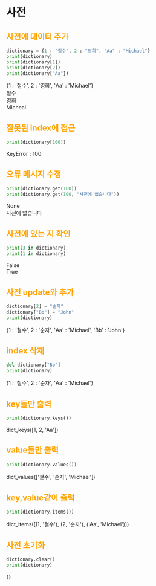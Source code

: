 # <span style = "color : ">사전</span>

## <span style = "color : orange">사전에 데이터 추가</span>
```python
dictionary = {1 : "철수", 2 : "영희", "Aa" : "Michael"}
print(dictionary)
print(dictionary[1])
print(dictionary[2])
print(dictionary["Aa"])
```
{1 : '철수', 2 : '영희', 'Aa' : 'Michael'}  
철수  
영희  
Micheal
## <span style = "color : orange">잘못된 index에 접근</span>
```python
print(dictionary[100])
```
KeyError : 100
## <span style = "color : orange">오류 메시지 수정</span>
```python
print(dictionary.get(100))
print(dictionary.get(100, "사전에 없습니다"))
```
None  
사전에 없습니다
## <span style = "color : orange">사전에 있는 지 확인</span>
```python
print(3 in dictionary)
print(1 in dictionary)
```
False  
True
## <span style = "color : orange">사전 update와 추가</span>
```python
dictionary[2] = "순자"
dictionary["Bb"] = "John"
print(dictionary)
```
{1 : '철수', 2 : '순자', 'Aa' : 'Michael', 'Bb' : 'John'}
## <span style = "color : orange">index 삭제</span>
```python
del dictionary["Bb"]
print(dictionary)
```
{1 : '철수', 2 : '순자', 'Aa' : 'Michael'}
## <span style = "color : orange">key들만 출력</span>
```python
print(dictionary.keys())
```
dict_keys([1, 2, 'Aa'])
## <span style = "color : orange">value들만 출력</span>
```python
print(dictionary.values())
```
dict_values(['철수', '순자', 'Michael'])
## <span style = "color : orange">key,value같이 출력</span>
```python
print(dictionary.items())
```
dict_items([(1, '철수'), (2, '순자'), ('Aa', 'Michael')])
## <span style = "color : orange">사전 초기화</span>
```python
dictionary.clear()
print(dictionary)
```
{}